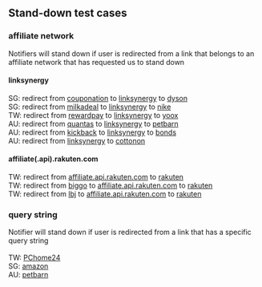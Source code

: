 ## Stand-down test cases


### affiliate network
Notifiers will stand down if user is redirected from a link that belongs to an affiliate network that has requested us to stand down
#### linksynergy 
SG: redirect from [couponation](https://www.cuponation.com.sg/api/seo/redirect?cid=be18fa962bb4793b33a42c970afdca7b&url=dyson-coupon) to [linksynergy](https://click.linksynergy.com/deeplink?id=xGCTEDxXvh0&mid=47231&u1=A2ASUBID&murl=https%3A%2F%2Fwww.dyson.com.sg%2F?utm_content=cuponation) to [dyson](https://www.dyson.com.sg/)
<br>
SG: redirect from [milkadeal](https://www.milkadeal.sg/stores/shop/48) to [linksynergy](https://click.linksynergy.com/deeplink?id=KtlS/wRigh4&mid=41134&u1=MDDTSG15982&murl=https%3A%2F%2Fwww.nike.com%2Fsg%2Fen_gb%2F) to [nike](https://www.nike.com/sg/)
<br>
TW: redirect from [rewardpay](https://www.rewardpay.com/tw/Click?O=5572850) to [linksynergy](https://click.linksynergy.com/deeplink?id=pITOEqOhvpQ&mid=40584&u1=220809176f4427441e9547&subid=1260439&murl=https%3A%2F%2Fwww.yoox.com%2Ftw%2Fwomen) to [yoox](https://www.yoox.com/tw)
<br>
AU: redirect from [quantas](https://shopping.qantas.com/shop?id=petbarn) to [linksynergy](https://click.linksynergy.com/fs-bin/click?id=/yGfdSU4Hew&offerid=502078.5&type=3&subid=0&u1=t625284142m) to [petbarn](https://www.petbarn.com.au/)
<br>
AU: redirect from [kickback](https://kickback.com.au/conversion/merchants/bonds/redirect/) to [linksynergy](https://click.linksynergy.com/deeplink?id=Yi8K9xa1WDE&mid=38921&murl=https%3A%2F%2Fwww.bonds.com.au%2F&u1=5893b28d-b447-4833-ad67-caea7942998b) to [bonds](https://www.bonds.com.au/)
<br>
AU: redirect from [linksynergy](https://click.linksynergy.com/fs-bin/click?id=/yGfdSU4Hew&offerid=558742.936&type=3&subid=0&u1=t625285583m) to [cottonon](https://cottonon.com/AU/)
#### affiliate(.api).rakuten.com
TW: redirect from [affiliate.api.rakuten.com](https://affiliate.api.rakuten.com.tw/redirect?nw=tw&site=afl&ar=1a0d8dccecb7dbb3e661d9ea76b24b5b3cc271130acbc8f83d8fecbdc9eefc6a9951df4322d2499b&pr=63b55d598d8c4861&ap=pr%3D63b55d598d8c4861&e=1&url=https%3A%2F%2Fwww.rakuten.com.tw%2Fshop%2Ffamily2%2Fproduct%2Fbncqwo57x%2F%3Fgid%3Da3748643a8bed24ab8750649a573e1dc%26scid%3Drafp-i001_%26) to [rakuten](https://www.rakuten.com.tw/)
<br>
TW: redirect from [biggo](https://biggo.com.tw/r/?i=tw_pmall_rakuten&id=hirosh01_EP2220&purl=https%3A%2F%2Fwww.rakuten.com.tw%2Fshop%2Fhirosh01%2Fproduct%2FEP2220&q=philips+%E5%92%96%E5%95%A1%E6%A9%9F&lb=product_groupingpage) to [affiliate.api.rakuten.com](https://affiliate.api.rakuten.com.tw/redirect?nw=tw&site=afl&ar=93cc11a5693c26fa8bc7c54f01b8f9e3b601e7027df43efb93000e3163fa586b1e4de7702a475dff&pr=420457e88ecc9146&ap=pr%3D420457e88ecc9146&e=1&url=https%3A%2F%2Fwww.rakuten.com.tw%2Fshop%2Fhirosh01%2Fproduct%2FEP2220%3Fscid%3Drafp-b118%26utm_source%3Dbiggo%26utm_medium%3Drafp-b118%26utm_campaign%3Dnormal%26gid%3Dbiggo) to [rakuten](https://www.rakuten.com.tw/)
<br>
TW: redirect from [lbj](https://www.lbj.tw/BJ/rd.ashx?r=http%3A%2F%2Fadcenter.conn.tw%2Fredirect_wa.php%3Fk%3Ds7zS%26tourl%3Dhttps%253A%252F%252Fwww.rakuten.com.tw%252Fshop%252Fdoubleround%252Fproduct%252FTF-L16C5F%252F) to [affiliate.api.rakuten.com](https://affiliate.api.rakuten.com.tw/redirect?nw=tw&site=afl&ar=1a0d8dccecb7dbb3e661d9ea76b24b5b3cc271130acbc8f83d8fecbdc9eefc6a9951df4322d2499b&pr=63b55d598d8c4861&ap=pr%3D63b55d598d8c4861&e=1&url=https%3A%2F%2Fwww.rakuten.com.tw%2Fshop%2Fdoubleround%2Fproduct%2FTF-L16C5F%2F%3Fgid%3D22360c84060b863d6eaac266b6ca42a0%26scid%3Drafp-i001_%26utm_source%3Dichannel%26utm_medium%3Drafp-i001%26utm_campaign%3Dnormal&gid=22360c84060b863d6eaac266b6ca42a0) to [rakuten](https://www.rakuten.com.tw/)


### query string
Notifier will stand down if user is redirected from a link that has a specific query string
<br>
<br>
TW:
[PChome24](https://www.findprice.com.tw/go/gh28q9g8/?s=0&t=1&afsrc=1)
<br>
SG:
[amazon](https://metric.picodi.com/sg/r/89733?afsrc=1)
<br>
AU:
[petbarn](https://o.honey.io/store/89864159313478712/offer_claim?exv=ch.15.2.0.8703342671131122374.8703342669023392966&afsrc=1&src=honey-web¶m0=8703342671131122374&af0=1660032520615&af8=StoreFrontPageV3
)
